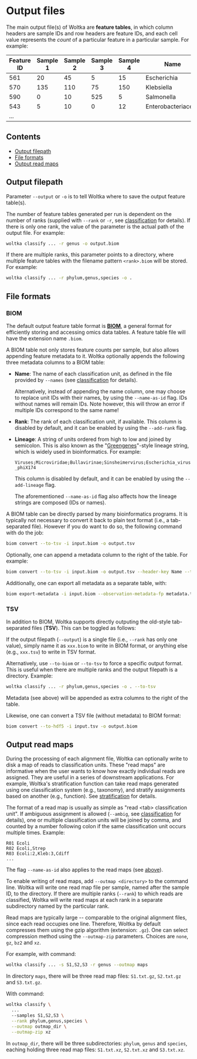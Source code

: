 # Output files

The main output file(s) of Woltka are **feature tables**, in which column headers are sample IDs and row headers are feature IDs, and each cell value represents the _count_ of a particular feature in a particular sample. For example:

Feature ID | Sample 1 | Sample 2 | Sample 3 | Sample 4 | Name | Rank
--- | --- | --- | --- | --- | --- | ---
561 | 20 | 45 | 5 | 15 | Escherichia | genus
570 | 135 | 110 | 75 | 150 | Klebsiella | genus
590 | 0 | 10 | 525 | 5 | Salmonella | genus
543 | 5 | 10 | 0 | 12 | Enterobacteriaceae | family
... |

## Contents

- [Output filepath](#output-filepath)
- [File formats](#file-formats)
- [Output read maps](#output-read-maps)

## Output filepath

Parameter `--output` or `-o` is to tell Woltka where to save the output feature table(s).

The number of feature tables generated per run is dependent on the number of ranks (supplied with `--rank` or `-r`, see [classification](hierarchy.md) for details). If there is only one rank, the value of the parameter is the actual path of the output file. For example:

```bash
woltka classify ... -r genus -o output.biom
```

If there are multiple ranks, this parameter points to a directory, where multiple feature tables with the filename pattern `<rank>.biom` will be stored. For example:

```bash
woltka classify ... -r phylum,genus,species -o .
```

## File formats

### BIOM

The default output feature table format is [**BIOM**](http://biom-format.org/), a general format for efficiently storing and accessing omics data tables. A feature table file will have the extension name `.biom`.

A BIOM table not only stores feature counts per sample, but also allows appending feature metadata to it. Woltka optionally appends the following three metadata columns to a BIOM table:

- **Name**: The name of each classification unit, as defined in the file provided by `--names` (see [classification](hierarchy.md) for details).

  Alternatively, instead of appending the name column, one may choose to replace unit IDs with their names, by using the `--name-as-id` flag. IDs without names will remain IDs. Note however, this will throw an error if multiple IDs correspond to the same name!

- **Rank**: The rank of each classification unit, if available. This column is disabled by default, and it can be enabled by using the `--add-rank` flag.

- **Lineage**: A string of units ordered from high to low and joined by semicolon. This is also known as the "[Greengenes](https://greengenes.secondgenome.com/)"-style lineage string, which is widely used in bioinformatics. For example:

  ```Viruses;Microviridae;Bullavirinae;Sinsheimervirus;Escherichia_virus_phiX174```

  This column is disabled by default, and it can be enabled by using the `--add-lineage` flag.

  The aforementioned `--name-as-id` flag also affects how the lineage strings are composed (IDs or names).

A BIOM table can be directly parsed by many bioinformatics programs. It is typically not necessary to convert it back to plain text format (i.e., a tab-separated file). However if you do want to do so, the following command with do the job:

```bash
biom convert --to-tsv -i input.biom -o output.tsv
```

Optionally, one can append a metadata column to the right of the table. For example:

```bash
biom convert --to-tsv -i input.biom -o output.tsv --header-key Name --tsv-metadata-formatter naive
```

Additionally, one can export all metadata as a separate table, with:

```bash
biom export-metadata -i input.biom --observation-metadata-fp metadata.tsv
```

### TSV

In addition to BIOM, Woltka supports directly outputing the old-style tab-separated files (**TSV**). This can be toggled as follows:

If the output filepath (`--output`) is a single file (i.e., `--rank` has only one value), simply name it as `xxx.biom` to write in BIOM format, or anything else (e.g., `xxx.tsv`) to write in TSV format.

Alternatively, use `--to-biom` or `--to-tsv` to force a specific output format. This is useful when there are multiple ranks and the output filepath is a directory. Example:

```bash
woltka classify ... -r phylum,genus,species -o . --to-tsv
```

Metadata (see above) will be appended as extra columns to the right of the table.

Likewise, one can convert a TSV file (without metadata) to BIOM format:

```bash
biom convert --to-hdf5 -i input.tsv -o output.biom
```


## Output read maps

During the processing of each alignment file, Woltka can optionally write to disk a map of reads to classification units. These "read maps" are informative when the user wants to know how exactly individual reads are assigned. They are useful in a series of downstream applications. For example, Woltka's stratification function can take read maps generated using one classification system (e.g., taxonomy), and stratify assignments based on another (e.g., function). See [stratification](stratify.md) for details.

The format of a read map is usually as simple as "read \<tab\> classification unit". If ambiguous assignment is allowed (`--ambig`, see [classification](hierarchy.md) for details), one or multiple classification units will be joined by comma, and counted by a number following colon if the same classification unit occurs multiple times. Example:

```
R01 Ecoli
R02 Ecoli,Strep
R03 Ecoli:2,Kleb:3,Cdiff
...
```

The flag `--name-as-id` also applies to the read maps (see [above](#file-formats)).

To enable writing of read maps, add `--outmap <directory>` to the command line. Woltka will write one read map file per sample, named after the sample ID, to the directory. If there are multiple ranks (`--rank`) to which reads are classified, Woltka will write read maps at each rank in a separate subdirectory named by the particular rank.

Read maps are typically large -- comparable to the original alignment files, since each read occupies one line. Therefore, Woltka by default compresses them using the gzip algorithm (extension: `.gz`). One can select compression method using the `--outmap-zip` parameters. Choices are `none`, `gz`, `bz2` and `xz`.

For example, with command:

```bash
woltka classify ... -s S1,S2,S3 -r genus --outmap maps
```

In directory `maps`, there will be three read map files: `S1.txt.gz`, `S2.txt.gz` and `S3.txt.gz`.

With command:

```bash
woltka classify \
  ...
  --samples S1,S2,S3 \
  --rank phylum,genus,species \
  --outmap outmap_dir \
  --outmap-zip xz
```

In `outmap_dir`, there will be three subdirectories: `phylum`, `genus` and `species`, eaching holding three read map files: `S1.txt.xz`, `S2.txt.xz` and `S3.txt.xz`.
